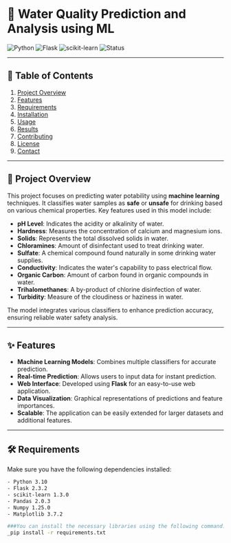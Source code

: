 # **🚰 Water Quality Prediction and Analysis using ML**

![Python](https://img.shields.io/badge/Python-3.10-blue)
![Flask](https://img.shields.io/badge/Flask-2.3.2-green)
![scikit-learn](https://img.shields.io/badge/scikit--learn-1.3.0-orange)
![Status](https://img.shields.io/badge/Status-Active-brightgreen)

---

## **📄 Table of Contents**
1. [Project Overview](#project-overview)
2. [Features](#features)
3. [Requirements](#requirements)
4. [Installation](#installation)
5. [Usage](#usage)
6. [Results](#results)
7. [Contributing](#contributing)
8. [License](#license)
9. [Contact](#contact)

---

## **🌟 Project Overview**

This project focuses on predicting water potability using **machine learning** techniques. It classifies water samples as **safe** or **unsafe** for drinking based on various chemical properties. Key features used in this model include:

- **pH Level**: Indicates the acidity or alkalinity of water.
- **Hardness**: Measures the concentration of calcium and magnesium ions.
- **Solids**: Represents the total dissolved solids in water.
- **Chloramines**: Amount of disinfectant used to treat drinking water.
- **Sulfate**: A chemical compound found naturally in some drinking water supplies.
- **Conductivity**: Indicates the water's capability to pass electrical flow.
- **Organic Carbon**: Amount of carbon found in organic compounds in water.
- **Trihalomethanes**: A by-product of chlorine disinfection of water.
- **Turbidity**: Measure of the cloudiness or haziness in water.

The model integrates various classifiers to enhance prediction accuracy, ensuring reliable water safety analysis.

---

## **✨ Features**

- **Machine Learning Models**: Combines multiple classifiers for accurate prediction.
- **Real-time Prediction**: Allows users to input data for instant prediction.
- **Web Interface**: Developed using **Flask** for an easy-to-use web application.
- **Data Visualization**: Graphical representations of predictions and feature importances.
- **Scalable**: The application can be easily extended for larger datasets and additional features.

---

## **🛠️ Requirements**

Make sure you have the following dependencies installed:

```bash
- Python 3.10
- Flask 2.3.2
- scikit-learn 1.3.0
- Pandas 2.0.3
- Numpy 1.25.0
- Matplotlib 3.7.2

###You can install the necessary libraries using the following command:
_pip install -r requirements.txt

